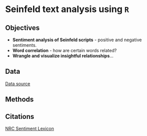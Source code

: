 # Seinfeld text analysis using `R`

## Objectives
- **Sentiment analysis of Seinfeld scripts** - positive and negative sentiments.
- **Word correlation** - how are certain words related?
- **Wrangle and visualize insightful relationships**...

## Data
[Data source](https://www.kaggle.com/datasets/thec03u5/seinfeld-chronicles)

## Methods
<!--- maybe break down by step and give brief summary, such as data wrangling with tidytext to seperate words grouped by "x" to investigate "y" --->

## Citations
[NRC Sentiment Lexicon](https://onlinelibrary.wiley.com/doi/abs/10.1111/j.1467-8640.2012.00460.x)
